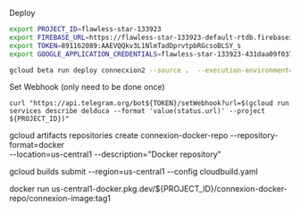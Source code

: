 
Deploy

```bash
export PROJECT_ID=flawless-star-133923
export FIREBASE_URL=https://flawless-star-133923-default-rtdb.firebaseio.com/
export TOKEN=891162089:AAEVQQkv3L1NlmTadDprvtpbRGcsoBLSY_s
export GOOGLE_APPLICATION_CREDENTIALS=flawless-star-133923-431daa09f037.json

```

```bash
gcloud beta run deploy connecxion2 --source .  --execution-environment=gen1 --set-env-vars=[TOKEN=${TOKEN},FIREBASE_CREDENTIALS=${FIREBASE_CREDENTIALS},FIREBASE_URL=${FIREBASE_URL},GOOGLE_APPLICATION_CREDENTIALS=${GOOGLE_APPLICATION_CREDENTIALS}] --platform managed --allow-unauthenticated --project ${PROJECT_ID} 
```

Set Webhook (only need to be done once)

```shell
curl "https://api.telegram.org/bot${TOKEN}/setWebhook?url=$(gcloud run services describe delduca --format 'value(status.url)' --project ${PROJECT_ID})"
```

[//]: # (Create a new Docker repository named quickstart-docker-repo in the location us-central1)

 gcloud artifacts repositories create connexion-docker-repo --repository-format=docker \
    --location=us-central1 --description="Docker repository"


 gcloud builds submit --region=us-central1 --config cloudbuild.yaml
 
docker run us-central1-docker.pkg.dev/${PROJECT_ID}/connexion-docker-repo/connexion-image:tag1